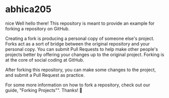 # abhica205
nice
Well hello there! This repository is meant to provide an example for forking a repository on GitHub.

Creating a fork is producing a personal copy of someone else's project. Forks act as a sort of bridge between the original repository and your personal copy. You can submit Pull Requests to help make other people's projects better by offering your changes up to the original project. Forking is at the core of social coding at GitHub.

After forking this repository, you can make some changes to the project, and submit a Pull Request as practice.

For some more information on how to fork a repository, check out our guide, "Forking Projects"". Thanks! 💖
